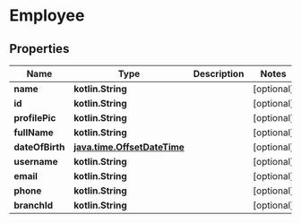 
# Employee

## Properties
Name | Type | Description | Notes
------------ | ------------- | ------------- | -------------
**name** | **kotlin.String** |  |  [optional]
**id** | **kotlin.String** |  |  [optional]
**profilePic** | **kotlin.String** |  |  [optional]
**fullName** | **kotlin.String** |  |  [optional]
**dateOfBirth** | [**java.time.OffsetDateTime**](java.time.OffsetDateTime.md) |  |  [optional]
**username** | **kotlin.String** |  |  [optional]
**email** | **kotlin.String** |  |  [optional]
**phone** | **kotlin.String** |  |  [optional]
**branchId** | **kotlin.String** |  |  [optional]




